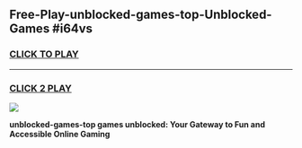 
## Free-Play-unblocked-games-top-Unblocked-Games #i64vs
<h3>
<a href="https://news.freeplayer.one?title=unblocked-games-top&ref=8M">CLICK TO PLAY</a></h3>
<hr>

<h3>
<a href="https://news.freeplayer.one?title=unblocked-games-top&ref=8M">CLICK 2 PLAY</a>
  
</h3>

<a href="https://news.freeplayer.one?title=unblocked-games-top&ref=8M"><img src="https://clearcache.store/games.png"></a>


**unblocked-games-top games unblocked: Your Gateway to Fun and Accessible Online Gaming**
